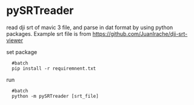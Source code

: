 # pySRTreader

read dji srt of mavic 3 file, and parse in dat format by using python packages.
Example srt file is from https://github.com/JuanIrache/dji-srt-viewer 

set package
```
  #batch
  pip install -r requiremnent.txt
```

run
```
  #batch
  python -m pySRTreader [srt_file]
```


